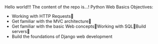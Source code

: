 Hello world!!!
The content of the repo is...!
Python Web Basics Objectives:
 - Working with HTTP Requests
 - Get familiar with the MVC architecture
 - Get familiar with the basic Web conceptsWorking with SQLBuild servers
 - Build the foundations of Django web development
